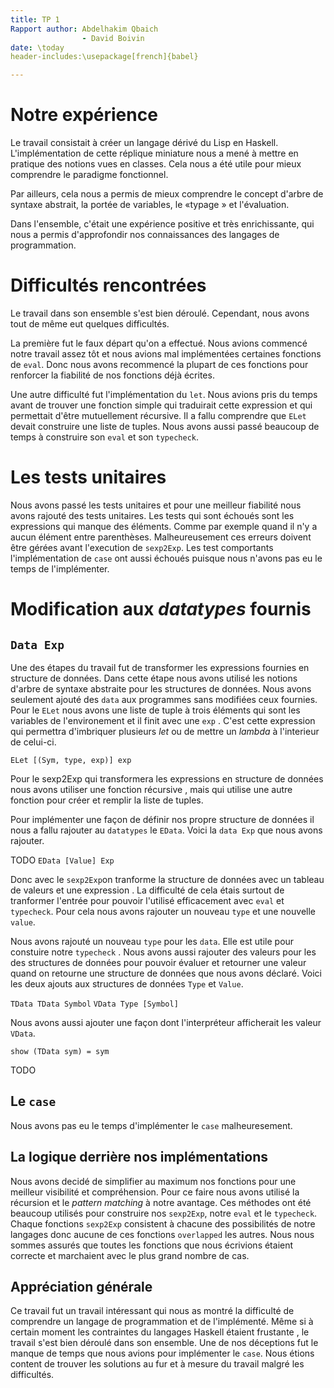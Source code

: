 ```yaml
--- 
title: TP 1 
Rapport author: Abdelhakim Qbaich
                - David Boivin 
date: \today
header-includes:\usepackage[french]{babel}

---
```

    
# Notre expérience

Le travail consistait à créer un langage dérivé du Lisp en
Haskell. L'implémentation de cette réplique miniature nous a mené
à mettre en pratique des notions vues en classes. Cela nous a été
utile pour mieux comprendre le paradigme fonctionnel.

Par ailleurs, cela nous a permis de mieux comprendre le concept
d'arbre de syntaxe abstrait, la portée de variables, le  «typage
» et l'évaluation.

Dans l'ensemble, c'était une expérience positive et très
enrichissante, qui nous a permis d'approfondir nos connaissances
des langages de programmation.

# Difficultés rencontrées

Le travail dans son ensemble s'est bien déroulé. Cependant, nous
avons tout de même eut quelques difficultés.

La première fut le faux départ qu'on a effectué. Nous avions
commencé notre travail assez tôt et nous avions mal implémentées
certaines fonctions de `eval`.  Donc nous avons recommencé la
plupart de ces fonctions pour renforcer la fiabilité de nos
fonctions déjà écrites.

Une autre difficulté fut l'implémentation du `let`. Nous avions
pris du temps avant de trouver une fonction simple qui traduirait
cette expression et qui permettait d'être mutuellement
récursive. Il a fallu comprendre que `ELet` devait construire une
liste de tuples.  Nous avons aussi passé beaucoup de temps à
construire son `eval` et son `typecheck`.

# Les tests unitaires

Nous avons passé les tests unitaires et pour une meilleur
fiabilité nous avons rajouté des tests unitaires. Les tests qui
sont échoués sont les expressions qui manque des éléments. Comme
par exemple quand il n'y a aucun élément entre
parenthèses. Malheureusement ces erreurs doivent être gérées
avant l'execution de `sexp2Exp`. Les test comportants
l'implémentation de `case` ont aussi échoués puisque nous n'avons
pas eu le temps de l'implémenter.


# Modification aux _datatypes_ fournis

## `Data Exp`
Une des étapes du travail fut de transformer les expressions
fournies en structure de données. Dans cette étape nous avons
utilisé les notions d'arbre de syntaxe abstraite pour les
structures de données. Nous avons seulement ajouté des `data` aux
programmes sans modifiées ceux fournies. Pour le `ELet` nous
avons une liste de tuple à trois éléments qui sont les variables
de l'environement et il finit avec une `exp` . C'est cette
expression qui permettra d'imbriquer plusieurs *let* ou de mettre
un *lambda* à l'interieur de celui-ci.

``` ELet [(Sym, type, exp)] exp ```

Pour le sexp2Exp qui transformera les expressions en structure de
données nous avons utiliser une fonction récursive , mais qui
utilise une autre fonction pour créer et remplir la liste de
tuples.

Pour implémenter une façon de définir nos propre structure de
données il nous a fallu rajouter au `datatypes` le `EData`. Voici
la `data Exp` que nous avons rajouter.

TODO
``` EData [Value] Exp ```

Donc avec le `sexp2Exp`on tranforme la structure de données avec
un tableau de valeurs et une expression . La difficulté de cela
étais surtout de tranformer l'entrée pour pouvoir l'utilisé
efficacement avec `eval` et `typecheck`.  Pour cela nous avons
rajouter un nouveau `type` et une nouvelle `value`.

Nous avons rajouté un nouveau `type` pour les `data`. Elle est
utile pour constuire notre `typecheck` . Nous avons aussi
rajouter des valeurs pour les  des structures de données pour
pouvoir évaluer et retourner une valeur quand on retourne une
structure de données que nous avons déclaré.  Voici les deux
ajouts aux structures de données `Type` et `Value`.

``` TData TData Symbol ``` ``` VData Type [Symbol] ```

Nous avons aussi ajouter une façon dont l'interpréteur
afficherait les valeur `VData`.

``` show (TData sym) = sym ```

TODO

## Le `case`

Nous avons pas eu le temps d'implémenter le `case` malheuresement.



## La logique derrière nos implémentations

Nous avons decidé de simplifier au maximum nos fonctions pour une
meilleur visibilité et compréhension. Pour ce faire nous avons
utilisé la récursion et le *pattern matching* à notre
avantage. Ces méthodes ont été beaucoup utilisés pour construire
nos `sexp2Exp`, notre `eval` et le `typecheck`. Chaque fonctions
`sexp2Exp` consistent à chacune des possibilités de notre
langages donc aucune de ces fonctions `overlapped` les autres.
Nous nous sommes assurés que toutes les fonctions que nous
écrivions étaient correcte et marchaient avec le plus grand
nombre de cas.

## Appréciation générale

Ce travail fut un travail intéressant qui nous as montré la
difficulté de comprendre un langage de programmation et de
l'implémenté. Même si à certain moment les contraintes du
langages Haskell étaient frustante , le travail s'est bien
déroulé dans son ensemble. Une de nos déceptions fut le manque de
temps que nous avions pour implémenter le `case`. Nous étions
content de trouver les solutions au fur et à mesure du travail
malgré les difficultés. 
